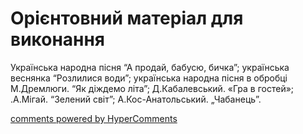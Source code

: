 <div id="hypercomments_widget" class="js-hypercomments-widget invisible"></div>


# Орієнтовний матеріал для виконання

Українська народна пісня “А продай, бабусю, бичка”; українська веснянка “Розлилися води”; українська народна пісня в обробці М.Дремлюги. “Як діждемо літа”; Д.Кабалевський. «Гра в гостей»; .А.Мігай. “Зелений світ”; А.Кос-Анатольський. „Чабанець”. 

<div class="js-hypercomments-container">
    <a href="http://hypercomments.com" class="hc-link" title="comments widget">comments powered by HyperComments</a>
</div>
